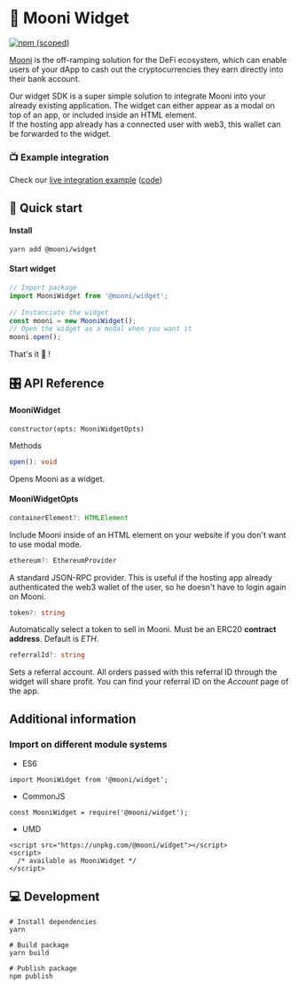
# 🌚 Mooni Widget

[![npm (scoped)](https://img.shields.io/npm/v/@mooni/widget)](https://www.npmjs.com/package/@mooni/widget)

[Mooni](https://mooni.tech) is the off-ramping solution for the DeFi ecosystem, which can enable users of your dApp to cash out the cryptocurrencies they earn directly into their bank account.

Our widget SDK is a super simple solution to integrate Mooni into your already existing application.
The widget can either appear as a modal on top of an app, or included inside an HTML element.  
If the hosting app already has a connected user with web3, this wallet can be forwarded to the widget.

### 📺 Example integration
Check our [live integration example](https://integration-example.mooni.tech) ([code](https://github.com/mooni/mooni/tree/master/packages/example-host))

## 🎁 Quick start
#### Install

`yarn add @mooni/widget`
#### Start widget

```ts  
// Import package  
import MooniWidget from '@mooni/widget';  
  
// Instanciate the widget  
const mooni = new MooniWidget();  
// Open the widget as a modal when you want it  
mooni.open();  
```  

That's it 🥂 !

## 🎛 API Reference

#### MooniWidget

`constructor(opts: MooniWidgetOpts)`

Methods

```ts
open(): void
```
Opens Mooni as a widget.

#### MooniWidgetOpts

```ts
containerElement?: HTMLElement
```
Include Mooni inside of an HTML element on your website if you don't want to use modal mode.

```ts
ethereum?: EthereumProvider
```
A standard JSON-RPC provider. This is useful if the hosting app already authenticated the web3 wallet of the user, so he doesn't have to login again on Mooni.

```ts
token?: string
```

Automatically select a token to sell in Mooni. Must be an ERC20 **contract address**. Default is *ETH*.

```ts
referralId?: string
```

Sets a referral account. All orders passed with this referral ID through the widget will share profit. You can find your referral ID on the *Account* page of the app.


## Additional information

### Import on different module systems

- ES6

`import MooniWidget from '@mooni/widget';`

- CommonJS

`const MooniWidget = require('@mooni/widget');`

- UMD

```  
<script src="https://unpkg.com/@mooni/widget"></script>  
<script>   
  /* available as MooniWidget */
</script> 
```  

## 💻 Development

```  
# Install dependencies  
yarn  
  
# Build package  
yarn build  
  
# Publish package  
npm publish  
```